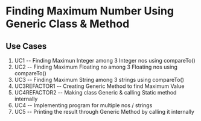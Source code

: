 # Finding Maximum Number Using Generic Class & Method

## Use Cases
1) UC1  --  Finding Maximun Integer among 3 Integer nos using compareTo()
2) UC2  --  Finding Maximum Floating no among 3 Floating nos using compareTo()
3) UC3  --  Finding Maximum String among 3 strings using compareTo()
4) UC3REFACTOR1 --  Creating Generic Method to find Maximum Value
5) UC4REFACTOR2 --  Making class Generic & calling Static method internally
6) UC4  --  Implementing program for multiple nos / strings
7) UC5 -- Printing the result through Generic Method by calling it internally
